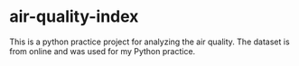 # air-quality-index
This is a python practice project for analyzing the air quality.
The dataset is from online and was used for my Python practice. 
